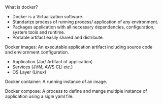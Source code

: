 What is docker?
- Docker is a Virtualization software.
- Standarize process of running process/ application of any environment.
- Packages application with all necessary dependencies, configuration, system tools and runtime.
- Portable artifact easily shared and distribute.


Docker images:
An executable application artifact including source code and enviornment configuration.
- Application (Jar/ Artifact of application)
- Services (JVM, AWS CLI etc.)
- OS Layer (Linux)


 Docker container:
 A running instance of an image.

 Docker compose:
 A process to define and mange multiple instance of application using a sigle yaml file.